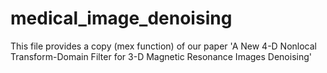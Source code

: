 # medical_image_denoising
This file provides a copy (mex function) of our paper 'A New 4-D Nonlocal Transform-Domain Filter for
3-D Magnetic Resonance Images Denoising'
